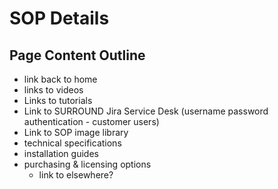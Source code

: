 # SOP Details
## Page Content Outline
* link back to home
* links to videos
* Links to tutorials
* Link to SURROUND Jira Service Desk (username password authentication - customer users)
* Link to SOP image library
* technical specifications
* installation guides
* purchasing & licensing options
  * link to elsewhere?
